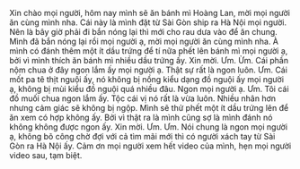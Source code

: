 Xin chào mọi người, hôm nay mình sẽ ăn bánh mì Hoàng Lan, mời mọi người ăn cùng mình nha. Cái này là mình đặt từ Sài Gòn ship ra Hà Nội mọi người. Nên là bây giờ phải đi bắn nóng lại thì mới cho rau dưa vào để ăn chung. Mình đã bắn nóng lại rồi mọi người ạ, mời mọi người ăn cùng mình nha. À mình có đánh thêm một ít dầu trứng để tí nữa phết lên bánh mì mọi người ạ, bởi vì mình thích ăn bánh mì nhiều dầu trứng ấy. Xin mời. Ưm. Ừm. Cái phần nộm chua ở đây ngon lắm ấy mọi người ạ. Thật sự rất là ngon luôn. Ưm. Cái mốt pa tê thịt nguội ấy, nó không bị nồng kiểu dạng đồ nguội ấy mọi người ạ, không bị mùi kiểu đồ nguội quá nhiều đâu. Ngon mọi người ạ. Ưm. Tôi cái đồ muối chua ngon lắm ấy. Tộc cái vị nó rất là vừa luôn. Nhiều nhân hơn nhưng cảm giác sẽ không bị ngộp. Mình sẽ thử phết một ít dầu trứng lên để ăn xem có hợp không ấy. Bởi vì thật ra là mình cũng sợ là mình đánh nó không không được ngon ấy. Xin mời. Ưm. Ưm. Nói chung là ngon mọi người ạ, không bõ công chờ đợi với cả tìm mãi mới thì có người xách tay từ Sài Gòn ra Hà Nội ấy. Cảm ơn mọi người xem hết video của mình, hẹn mọi người video sau, tạm biệt.
